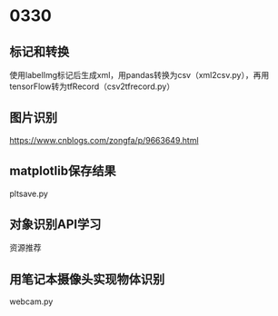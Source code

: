 # 0330

## 标记和转换

使用labelImg标记后生成xml，用pandas转换为csv（xml2csv.py），再用tensorFlow转为tfRecord（csv2tfrecord.py）

## 图片识别

https://www.cnblogs.com/zongfa/p/9663649.html

## matplotlib保存结果
pltsave.py

## 对象识别API学习

资源推荐

## 用笔记本摄像头实现物体识别
webcam.py